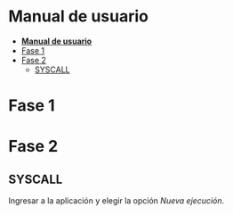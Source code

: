 # **Manual de usuario**

- [**Manual de usuario**](#manual-de-usuario)
- [Fase 1](#fase-1)
- [Fase 2](#fase-2)
  - [SYSCALL](#syscall)

# Fase 1

# Fase 2

## SYSCALL

Ingresar a la aplicación y elegir la opción *Nueva ejecución*.



